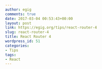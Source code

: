 ```yaml
---
author: egig
comments: true
date: 2017-03-04 00:53:43+00:00
layout: post
link: https://egig.org/tips/react-router-4
slug: react-router-4
title: React Router 4
wordpress_id: 51
categories:
- Tips
tags:
- React
---
```


